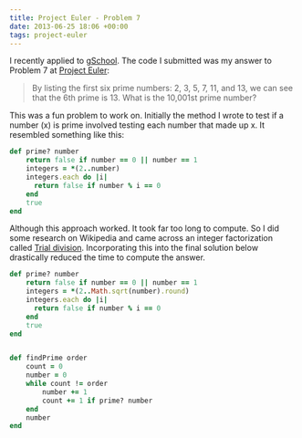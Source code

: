 ```yaml
---
title: Project Euler - Problem 7
date: 2013-06-25 18:06 +00:00
tags: project-euler
---
```


I recently applied to [gSchool](http://www.gschool.it/). The code I submitted was my answer to Problem 7 at [Project Euler](http://projecteuler.net/problem=7):

> By listing the first six prime numbers: 2, 3, 5, 7, 11, and 13, we can see that the 6th prime is 13. 
> What is the 10,001st prime number?

This was a fun problem to work on. Initially the method I wrote to test if a number (x) is prime involved testing each number that made up x. It resembled something like this:

```ruby
def prime? number
    return false if number == 0 || number == 1
    integers = *(2..number)
    integers.each do |i|
      return false if number % i == 0
    end
    true
end
```

Although this approach worked. It took far too long to compute. So I did some research on Wikipedia and came across an integer factorization called [Trial division](http://en.wikipedia.org/wiki/Trial_division). Incorporating this into the final solution below drastically reduced the time to compute the answer.

```ruby
def prime? number
    return false if number == 0 || number == 1
    integers = *(2..Math.sqrt(number).round)
    integers.each do |i|
      return false if number % i == 0
    end
    true
end


def findPrime order
    count = 0
    number = 0
    while count != order
        number += 1
        count += 1 if prime? number
    end
    number
end
```

